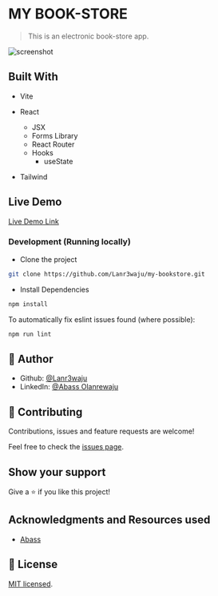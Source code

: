 # MY BOOK-STORE

> This is an electronic book-store app.

![screenshot](./)

## Built With

- Vite

- React

  - JSX
  - Forms Library
  - React Router
  - Hooks
    - useState

- Tailwind

## Live Demo

[Live Demo Link](/)

### Development (Running locally)

- Clone the project

```bash
git clone https://github.com/Lanr3waju/my-bookstore.git

```

- Install Dependencies

```bash
npm install
```

To automatically fix eslint issues found (where possible):

```bash
npm run lint
```

## 👤 Author

- Github: [@Lanr3waju](https://github.com/Lanr3waju>)
- LinkedIn: [@Abass Olanrewaju](https://www.linkedin.com/in/lanr3waju/)

## 🤝 Contributing

Contributions, issues and feature requests are welcome!

Feel free to check the [issues page](../../issues).

## Show your support

Give a ⭐️ if you like this project!

## Acknowledgments and Resources used

- [Abass](/)

## 📝 License

[MIT licensed](./LICENSE).
